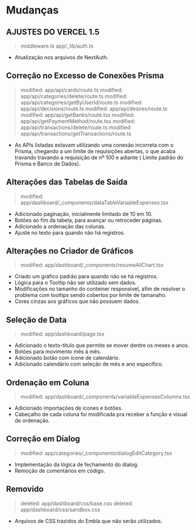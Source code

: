 # Mudanças

## AJUSTES DO VERCEL 1.5
> middleware.ts
> app/_lib/auth.ts
- Atualização nos arquivos de NextAuth.

## Correção no Excesso de Conexões Prisma
> modified:   app/api/cards/route.ts
> modified:   app/api/categories/delete/route.ts
> modified:   app/api/categories/getByUserId/route.ts
> modified:   app/api/decisions/route.ts
> modified:   app/api/desires/route.ts
> modified:   app/api/getBanks/route.tsx
> modified:   app/api/getPaymentMethod/route.tsx
> modified:   app/api/transactions/delete/route.ts
> modified:   app/api/transactions/getTransactions/route.ts        
- As APIs listadas estavam utilizando uma conexão incorreta com o Prisma, chegando a um limite de requisições abertas, o que acaba travando travando a requisição de nº 100 e adiante ( Limite padrão do Prisma e Banco de Dados).        

## Alterações das Tabelas de Saída
> modified:   app/dashboard/_components/dataTableVariableExpenses.tsx       
- Adicionado paginação, inicialmente limitado de 10 em 10.
- Botões ao fim da tabela, para avançar ou retroceder páginas.
- Adicionado a ordenação das colunas.
- Ajuste no texto para quando não há registros.

## Alterações no Criador de Gráficos
> modified:   app/dashboard/_components/resumeAllChart.tsx
- Criado um gráfico padrão para quando não se há registros.
- Lógica para o Tooltip não ser utilizado sem dados.
- Modificações no tamanho do conteiner responsivel, afim de resolver o problema com tooltips sendo cobertos por limite de tamanaho.
- Cores cinzas aos gráficos que não possuem dados.

## Seleção de Data
> modified:   app/dashboard/page.tsx
- Adicionado o texto-título que permite se mover dentre os meses e anos.
- Botões para movimento mês á mês.
- Adicionado botão com ícone de calendário.
- Adicionado calendário com seleção de mês e ano específico.

## Ordenação em Coluna
> modified:   app/dashboard/_components/variableExpensesColumns.tsx
- Adicionado importações de ícones e botões.
- Cabeçalho de cada coluna foi modificada pra receber a função e visual de ordenação.

## Correção em Dialog
> modified:   app/categories/_components/dialogEditCategory.tsx
- Implementação da lógica de fechamento do dialog.
- Remoção de comentários em código.

## Removido
> deleted:    app/dashboard/css/base.css
> deleted:    app/dashboard/css/sandbox.css
- Arquivos de CSS trazidos do Embla que não serão utilizados.



        
        
	
	
	


	



	

